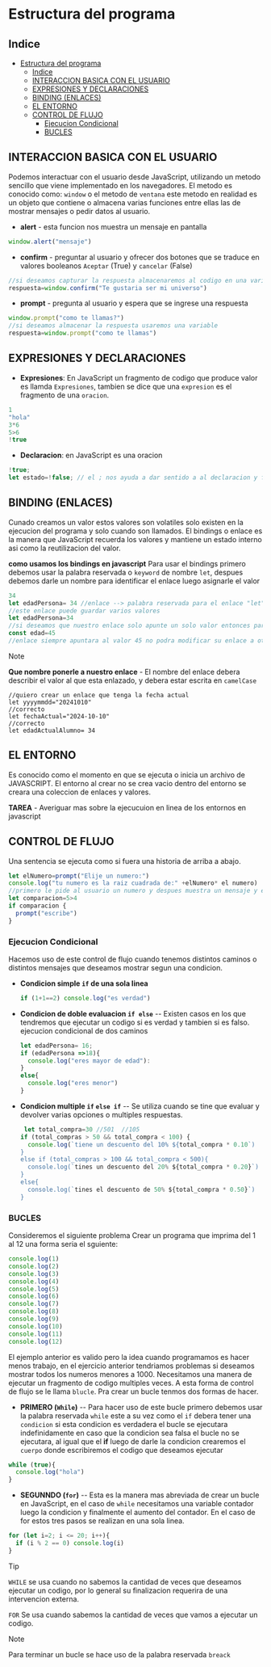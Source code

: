 # Estructura del programa
## Indice

- [Estructura del programa](#estructura-del-programa)
  - [Indice](#indice)
  - [INTERACCION BASICA CON EL USUARIO](#interaccion-basica-con-el-usuario)
  - [EXPRESIONES Y DECLARACIONES](#expresiones-y-declaraciones)
  - [BINDING (ENLACES)](#binding-enlaces)
  - [EL ENTORNO](#el-entorno)
  - [CONTROL DE FLUJO](#control-de-flujo)
    - [Ejecucion Condicional](#ejecucion-condicional)
    - [BUCLES](#bucles)

## INTERACCION BASICA CON EL USUARIO
Podemos interactuar con el usuario desde JavaScript, utilizando un metodo sencillo que viene implementado en los navegadores.
El metodo es conocido como: `window` o el metodo de `ventana` este metodo en realidad es un objeto que contiene o almacena varias funciones entre ellas las de mostrar mensajes o pedir datos al usuario.
- **alert** - esta funcion nos muestra un mensaje en pantalla
```js
window.alert("mensaje")
```
- **confirm** - preguntar al usuario y ofrecer dos botones  que se traduce en valores booleanos `Aceptar` (True) y `cancelar` (False)
```js
//si deseamos capturar la respuesta almacenaremos al codigo en una variable
respuesta=window.confirm("Te gustaria ser mi universo")
```
- **prompt** - pregunta al usuario y espera que se ingrese una respuesta 
```js
window.prompt("como te llamas?")
//si deseamos almacenar la respuesta usaremos una variable
respuesta=window.prompt("como te llamas")
```
## EXPRESIONES Y DECLARACIONES
- **Expresiones**: En JavaScript un fragmento de codigo que produce valor es llamda `Expresiones`, tambien se dice que una `expresion` es el fragmento de una `oracion`.
```js
1
"hola"
3*6
5>6
!true
```
- **Declaracion**: en JavaScript es una oracion
```js
!true;
let estado=!false; // el ; nos ayuda a dar sentido a al declaracion y finalizar
```

## BINDING (ENLACES)
Cunado creamos un valor estos valores son volatiles solo existen en la ejecucion del programa y solo cuando son llamados.
El bindings o enlace es la manera que JavaScript recuerda los valores y mantiene un estado interno asi como la reutilizacion del valor.

**como usamos los bindings en javascript**
 Para usar el bindings primero debemos usar la palabra reservada o `keyword` de nombre `let`, despues debemos darle un nombre para identificar el enlace luego asignarle el valor

```js
34
let edadPersona= 34 //enlace --> palabra reservada para el enlace "let" 
//este enlace puede guardar varios valores
let edadPersona=34
//si deseamos que nuestro enlace solo apunte un solo valor entonces para crear este en lace debemos hacer uso de la keyword conts
const edad=45
//enlace siempre apuntara al valor 45 no podra modificar su enlace a otro valor
```
> [!NOTE]
> **Que nombre ponerle a nuestro enlace** - El nombre del enlace debera describir el valor al que esta enlazado, y debera estar escrita en `camelCase`

```JS
//quiero crear un enlace que tenga la fecha actual
let yyyymmdd="20241010"
//correcto
let fechaActual="2024-10-10"
//correcto
let edadActualAlumno= 34
```
## EL ENTORNO
Es conocido como el momento en que se ejecuta o inicia un archivo de JAVASCRIPT.
El entorno al crear no se crea vacio dentro del entorno se creara una coleccion de enlaces y valores.

**TAREA** - Averiguar mas sobre la ejecucuion en linea de los entornos en javascript

## CONTROL DE FLUJO 
Una sentencia se ejecuta como si fuera una historia de arriba a abajo.

```js
let elNumero=prompt("Elije un numero:") 
console.log("tu numero es la raiz cuadrada de:" +elNumero* el numero) 
//primero le pide al usuario un numero y despues muestra un mensaje y el cuadro de ese numero
let comparacion=5>4
if comparacion {
  prompt("escribe")
}
```
### Ejecucion Condicional
Hacemos uso de este control de flujo cuando tenemos distintos caminos o distintos mensajes que deseamos mostrar segun una condicion.

- **Condicion simple `if` de una sola linea**
  ```js
  if (1+1==2) console.log("es verdad")
  ```
- **Condicion de doble evaluacion `if else`** --
Existen casos en los que tendremos que ejecutar un codigo si es verdad y tambien si es falso. ejecucion condicional de dos caminos
  ```js
  let edadPersona= 16;
  if (edadPersona =>18){
    console.log("eres mayor de edad"):
  }
  else{
    console.log("eres menor")
  }
  ```
- **Condicion multiple `if` `else if`** -- 
Se utiliza cuando se tine que evaluar y devolver varias opciones o multiples respuestas.
  ```js
   let total_compra=30 //501  //105
  if (total_compras > 50 && total_compra < 100) {
    console.log(`tiene un descuento del 10% ${total_compra * 0.10`)
  }
  else if (total_compras > 100 && total_compra < 500){
    console.log(`tines un descuento del 20% ${total_compra * 0.20}`)
  }
  else{
    console.log(`tines el descuento de 50% ${total_compra * 0.50}`)
  }
  ```
### BUCLES
Consideremos el siguiente problema
Crear un programa que imprima del 1 al 12 una forma seria el sguiente:
```js
console.log(1)
console.log(2)
console.log(3)
console.log(4)
console.log(5)
console.log(6)
console.log(7)
console.log(8)
console.log(9)
console.log(10)
console.log(11)
console.log(12)
```
El ejemplo anterior es valido pero la idea cuando programamos es hacer menos trabajo, en el ejercicio anterior tendriamos problemas si deseamos mostrar todos los numeros menores a 1000.
Necesitamos una manera de ejecutar un fragmento de codigo multiples veces. A esta forma de control de flujo se le llama `blucle`.
Pra crear un bucle tenmos dos formas de hacer.

- **PRIMERO (`While`)** --
Para hacer uso de este bucle primero debemos usar la palabra reservada `while` este a su vez como el `if` debera tener una `condicion` si esta condicion es verdadera el bucle se ejecutara indefinidamente en caso que la condicion sea falsa el bucle no se ejecutara, al igual que el **if** luego de darle la condicion crearemos el `cuerpo` donde escribiremos el codigo que deseamos ejecutar
```js
while (true){
  console.log("hola")
}
```
- **SEGUNNDO (`for`)** -- Esta es la manera mas abreviada de crear un bucle en JavaScript, en el caso de `while` necesitamos una variable contador luego la condicion y finalmente el aumento del contador. En el caso de for estos tres pasos se realizan en una sola linea.
```js
for (let i=2; i <= 20; i++){
  if (i % 2 == 0) console.log(i)
}
```
> [!TIP]
> `WHILE` se usa cuando no sabemos la cantidad de veces que deseamos ejecutar un codigo, por lo general su finalizacion requerira de una intervencion externa.
>
> `FOR` Se usa cuando sabemos la cantidad de veces que vamos a ejecutar un codigo.

> [!NOTE]
> Para terminar un bucle se hace uso de la palabra reservada `breack` 